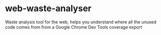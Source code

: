 # web-waste-analyser
Waste analysis tool for the web, helps you understand where all the unused code comes from from a Google Chrome Dev Tools coverage export
